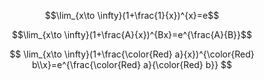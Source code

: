 
$$\lim_{x\to \infty}(1+\frac{1}{x})^{x}=e$$

$$\lim_{x\to \infty}(1+\frac{A}{x})^{Bx}=e^{\frac{A}{B}}$$

$$
\lim_{x\to \infty}(1+\frac{\color{Red} a}{x})^{\color{Red} b\\x}=e^{\frac{\color{Red} a}{\color{Red} b}}
$$
